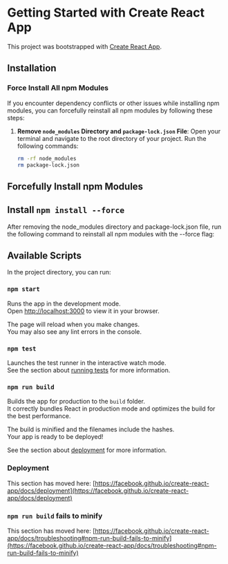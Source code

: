 # Getting Started with Create React App

This project was bootstrapped with [Create React App](https://github.com/facebook/create-react-app).

## Installation

### Force Install All npm Modules

If you encounter dependency conflicts or other issues while installing npm modules, you can forcefully reinstall all npm modules by following these steps:

1. **Remove `node_modules` Directory and `package-lock.json` File**:
   Open your terminal and navigate to the root directory of your project. Run the following commands:

   ```bash
   rm -rf node_modules
   rm package-lock.json
   ```

## Forcefully Install npm Modules

## Install `npm install --force`

After removing the node_modules directory and package-lock.json file, run the following command to reinstall all npm modules with the --force flag:

## Available Scripts

In the project directory, you can run:

### `npm start`

Runs the app in the development mode.\
Open [http://localhost:3000](http://localhost:3000) to view it in your browser.

The page will reload when you make changes.\
You may also see any lint errors in the console.

### `npm test`

Launches the test runner in the interactive watch mode.\
See the section about [running tests](https://facebook.github.io/create-react-app/docs/running-tests) for more information.

### `npm run build`

Builds the app for production to the `build` folder.\
It correctly bundles React in production mode and optimizes the build for the best performance.

The build is minified and the filenames include the hashes.\
Your app is ready to be deployed!

See the section about [deployment](https://facebook.github.io/create-react-app/docs/deployment) for more information.

### Deployment

This section has moved here: [https://facebook.github.io/create-react-app/docs/deployment](https://facebook.github.io/create-react-app/docs/deployment)

### `npm run build` fails to minify

This section has moved here: [https://facebook.github.io/create-react-app/docs/troubleshooting#npm-run-build-fails-to-minify](https://facebook.github.io/create-react-app/docs/troubleshooting#npm-run-build-fails-to-minify)

